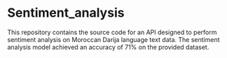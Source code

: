 # Sentiment_analysis
This repository contains the source code for an API designed to perform sentiment analysis on Moroccan Darija language text data. The sentiment analysis model achieved an accuracy of 71% on the provided dataset.
